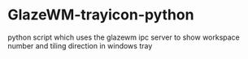# GlazeWM-trayicon-python
python script which uses the glazewm ipc server to show workspace number and tiling direction in windows tray
